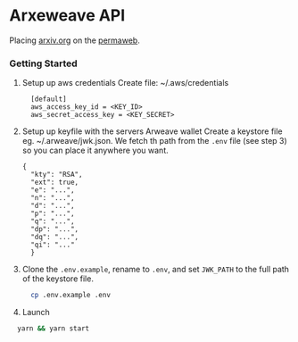 # Arxeweave API

Placing [arxiv.org](https://arxiv.org/) on the [permaweb](https://www.arweave.org/).

### Getting Started
1. Setup up aws credentials
  Create file: ~/.aws/credentials
    ```
      [default]
      aws_access_key_id = <KEY_ID>
      aws_secret_access_key = <KEY_SECRET>
    ```
2. Setup up keyfile with the servers Arweave wallet
  Create a keystore file eg. ~/.arweave/jwk.json. We fetch th path from the `.env` file (see step 3) so you can place it anywhere you want.
    ```
    {
      "kty": "RSA",
      "ext": true,
      "e": "...",
      "n": "...",
      "d": "...",
      "p": "...",
      "q": "...",
      "dp": "...",
      "dq": "...",
      "qi": "..."
      }

    ```
3. Clone the `.env.example`, rename to `.env`, and set `JWK_PATH` to the full path of the keystore file.
    ```zsh
      cp .env.example .env
    ```


4. Launch
  ```zsh
    yarn && yarn start
  ```
